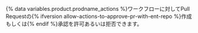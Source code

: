 {% data variables.product.prodname_actions %}ワークフローに対してPull Requestの{% ifversion allow-actions-to-approve-pr-with-ent-repo %}作成もしくは{% endif %}承認を許可あるいは拒否できます。
